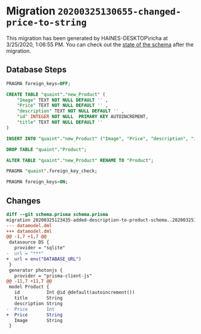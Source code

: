 # Migration `20200325130655-changed-price-to-string`

This migration has been generated by HAINES-DESKTOP\richa at 3/25/2020, 1:06:55 PM.
You can check out the [state of the schema](./schema.prisma) after the migration.

## Database Steps

```sql
PRAGMA foreign_keys=OFF;

CREATE TABLE "quaint"."new_Product" (
    "Image" TEXT NOT NULL DEFAULT '' ,
    "Price" TEXT NOT NULL DEFAULT '' ,
    "description" TEXT NOT NULL DEFAULT '' ,
    "id" INTEGER NOT NULL  PRIMARY KEY AUTOINCREMENT,
    "title" TEXT NOT NULL DEFAULT '' 
) 

INSERT INTO "quaint"."new_Product" ("Image", "Price", "description", "id", "title") SELECT "Image", "Price", "description", "id", "title" FROM "quaint"."Product"

DROP TABLE "quaint"."Product";

ALTER TABLE "quaint"."new_Product" RENAME TO "Product";

PRAGMA "quaint".foreign_key_check;

PRAGMA foreign_keys=ON;
```

## Changes

```diff
diff --git schema.prisma schema.prisma
migration 20200325123435-added-description-to-product-schema..20200325130655-changed-price-to-string
--- datamodel.dml
+++ datamodel.dml
@@ -1,7 +1,7 @@
 datasource DS {
   provider = "sqlite"
-  url = "***"
+  url = env("DATABASE_URL")
 }
 generator photonjs {
   provider = "prisma-client-js"
@@ -11,7 +11,7 @@
 model Product {
   id          Int @id @default(autoincrement())
   title       String
   description String
-  Price       Int
+  Price       String
   Image       String
 }
```


